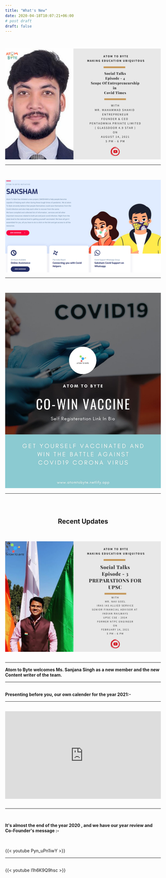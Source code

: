 ```yaml
---
title: "What's New"
date: 2020-04-18T10:07:21+06:00
# post draft
draft: false
---
```

<br>
<br>
<div style="position: relative; height: auto; overflow: auto;">
  <img src="images/soc4.png" height="auto">
</div>
<hr>
<br>
<br>
<div style="position: relative; height: auto; overflow: auto;">
  <a href="https://sakshamsupport.netlify.app/" target=blank><img src="images/saknew.png" height="auto"></a>
</div>
<hr>
<br>
<br>
<div style="position: relative; height: auto; overflow: auto;">
  <a href="https://selfregistration.cowin.gov.in/" target=blank><img src="images/new2.jpeg" height="auto"></a>
</div>
<hr>
<br>
<br>
<h2><center>Recent Updates</center></h2>
<br>
<br>
<div style="position: relative; height: auto; overflow: auto;">
  <img src="images/new1.jpeg" height="auto">
</div>
<br>
<hr>
<b>Atom to Byte welcomes Ms. Sanjana Singh as a new member and the new Content writer of the team.</b>
<br>
<hr>
<br>
<b>Presenting before you, our own calender for the year 2021:-</b>
<br>
<hr>
<br>
<div style="position: relative; padding-bottom: 56.25%; height: 0; overflow: hidden;">
  <iframe src="https://drive.google.com/file/d/1WY2G12Z4DusF5C4b_RDRAq0tFzv-IzV5/preview" style="position: absolute; top: 0; left: 0; width: 100%; height: 100%; border:0;" allowfullscreen="" title="YouTube Video"></iframe>
</div>
<br>
<hr>
<br>
<p><b>It's almost the end of the year 2020 , and we have our year review and Co-Founder's message :-</b></p>
<br>
<br>
{{< youtube Pyn_uPn1iwY >}}
<br>
<hr>
<br>
{{< youtube I1h6K9Q9hsc >}}
<br>
<br>


